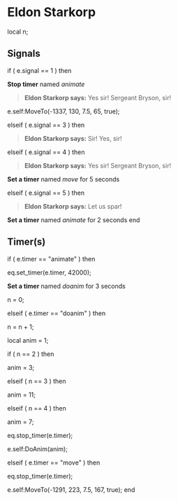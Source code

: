# Eldon Starkorp
local n;



## Signals

if ( e.signal == 1 ) then


**Stop timer** named *animate*


>**Eldon Starkorp says:** Yes sir! Sergeant Bryson, sir!


e.self:MoveTo(-1337, 130, 7.5, 65, true);




elseif ( e.signal == 3 ) then


>**Eldon Starkorp says:** Sir! Yes, sir!






elseif ( e.signal == 4 ) then


>**Eldon Starkorp says:** Yes sir! Sergeant Bryson, sir!


**Set a timer** named *move* for 5 seconds




elseif ( e.signal == 5 ) then


>**Eldon Starkorp says:** Let us spar!


**Set a timer** named *animate* for 2 seconds
end



## Timer(s)



if ( e.timer == "animate" ) then


eq.set_timer(e.timer, 42000);


**Set a timer** named *doanim* for 3 seconds


n = 0;



elseif ( e.timer == "doanim" ) then


n = n + 1;





local anim = 1;


if ( n == 2 ) then



anim = 3;


elseif ( n == 3 ) then



anim = 11;


elseif ( n == 4 ) then



anim = 7;



eq.stop_timer(e.timer);



e.self:DoAnim(anim);



elseif ( e.timer == "move" ) then


eq.stop_timer(e.timer);


e.self:MoveTo(-1291, 223, 7.5, 167, true);
end
